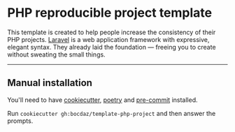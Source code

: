 # PHP reproducible project template

This template is created to help people increase the consistency of their PHP projects. [Laravel](https://laravel.com/) is a web application framework with expressive, elegant syntax. They already laid the foundation — freeing you to create without sweating the small things.

---
## Manual installation

You'll need to have [cookiecutter](https://cookiecutter.readthedocs.io/), [poetry](https://python-poetry.org/) and [pre-commit](https://pre-commit.com/) installed.

Run `cookiecutter gh:bocdaz/template-php-project` and then answer the prompts.
